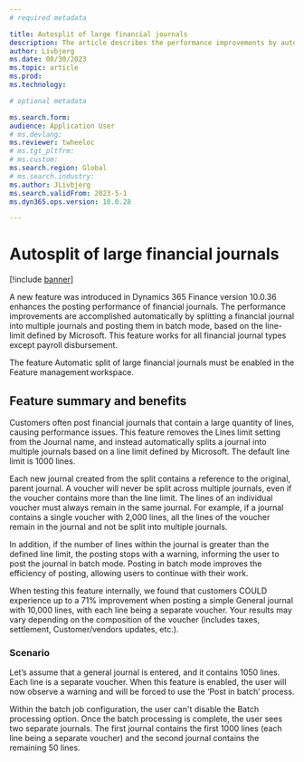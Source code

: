 ```yaml
---
# required metadata

title: Autosplit of large financial journals 
description: The article describes the performance improvements by automatically splitting large financial journals into multiple journals.
author: Livbjerg
ms.date: 08/30/2023
ms.topic: article
ms.prod: 
ms.technology: 

# optional metadata

ms.search.form: 
audience: Application User
# ms.devlang: 
ms.reviewer: twheeloc
# ms.tgt_pltfrm: 
# ms.custom: 
ms.search.region: Global 
# ms.search.industry: 
ms.author: JLivbjerg
ms.search.validFrom: 2023-5-1
ms.dyn365.ops.version: 10.0.28

---
```


# Autosplit of large financial journals 

[!include [banner](../includes/banner.md)]

A new feature was introduced in Dynamics 365 Finance version 10.0.36 enhances the posting performance of financial journals. The performance improvements are accomplished automatically by splitting a financial 
journal into multiple journals and posting them in batch mode, based on the line-limit defined by Microsoft. This feature works for all financial journal types except payroll disbursement.  

The feature Automatic split of large financial journals must be enabled in the Feature management workspace.  

 

## Feature summary and benefits 

Customers often post financial journals that contain a large quantity of lines, causing performance issues. This feature removes the Lines limit setting from the Journal name, and instead automatically splits a 
journal into multiple journals based on a line limit defined by Microsoft. The default line limit is 1000 lines.  

Each new journal created from the split contains a reference to the original, parent journal. A voucher will never be split across multiple journals, even if the voucher contains more than the line limit. 
The lines of an individual voucher must always remain in the same journal. For example, if a journal contains a single voucher with 2,000 lines, all the lines of the voucher remain in the journal and not be 
split into multiple journals.  

In addition, if the number of lines within the journal is greater than the defined line limit, the posting stops with a warning, informing the user to post the journal in batch mode. Posting in batch mode 
improves the efficiency of posting, allowing users to continue with their work.  

When testing this feature internally, we found that customers COULD experience up to a 71% improvement when posting a simple General journal with 10,000 lines, with each line being a separate voucher. Your 
results may vary depending on the composition of the voucher (includes taxes, settlement, Customer/vendors updates, etc.).  

### Scenario  

Let’s assume that a general journal is entered, and it contains 1050 lines. Each line is a separate voucher. When this feature is enabled, the user will now observe a warning and will be forced to use the 
‘Post in batch’ process.  


Within the batch job configuration, the user can't disable the Batch processing option. Once the batch processing is complete, the user sees two separate journals. The first journal contains the first 
1000 lines (each line being a separate voucher) and the second journal contains the remaining 50 lines.  

 
